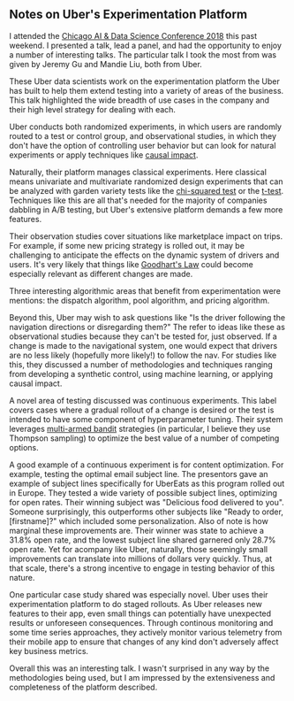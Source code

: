 ## Notes on Uber's Experimentation Platform

I attended the [Chicago AI & Data Science Conference 2018](https://www.ideassn.org/chicago-2018/) this past weekend.  I presented a talk, lead a panel, and had the opportunity to enjoy a number of interesting talks.  The particular talk I took the most from was given by Jeremy Gu and Mandie Liu, both from Uber.

These Uber data scientists work on the experimentation platform the Uber has built to help them extend testing into a variety of areas of the business.  This talk highlighted the wide breadth of use cases in the company and their high level strategy for dealing with each.

Uber conducts both randomized experiments, in which users are randomly routed to a test or control group, and observational studies, in which they don't have the option of controlling user behavior but can look for natural experiments or apply techniques like [causal impact](https://dataskeptic.com/blog/episodes/2016/causal-impact).

Naturally, their platform manages classical experiments.  Here classical means univariate and multivariate randomized design experiments that can be analyzed with garden variety tests like the [chi-squared test](https://dataskeptic.com/blog/episodes/2015/the-chi-squared-test) or the [t-test](https://dataskeptic.com/blog/episodes/2014/the-t-test).  Techniques like this are all that's needed for the majority of companies dabbling in A/B testing, but Uber's extensive platform demands a few more features.

Their observation studies cover situations like marketplace impact on trips.  For example, if some new pricing strategy is rolled out, it may be challenging to anticipate the effects on the dynamic system of drivers and users.  It's very likely that things like [Goodhart's Law](https://dataskeptic.com/blog/episodes/2016/goodharts-law) could become especially relevant as different changes are made.

Three interesting algorithmic areas that benefit from experimentation were mentions: the dispatch algorithm, pool algorithm, and pricing algorithm.

Beyond this, Uber may wish to ask questions like "Is the driver following the navigation directions or disregarding them?"  The refer to ideas like these as observational studies because they can't be tested for, just observed.  If a change is made to the navigational system, one would expect that drivers are no less likely (hopefully more likely!) to follow the nav.  For studies like this, they discussed a number of methodologies and techniques ranging from developing a synthetic control, using machine learning, or applying causal impact.

A novel area of testing discussed was continuous experiments.  This label covers cases where a gradual rollout of a change is desired or the test is intended to have some component of hyperparameter tuning.  Their system leverages [multi-armed bandit](https://dataskeptic.com/blog/episodes/2015/multi-armed-bandit-problems) strategies (in particular, I believe they use Thompson sampling) to optimize the best value of a number of competing options.

A good example of a continuous experiment is for content optimization.  For example, testing the optimal email subject line.  The presentors gave an example of subject lines specifically for UberEats as this program rolled out in Europe.  They tested a wide variety of possible subject lines, optimizing for open rates.  Their winning subject was "Delicious food delivered to you".  Someone surprisingly, this outperforms other subjects like "Ready to order, [firstname]?" which included some personalization.  Also of note is how marginal these improvements are.  Their winner was state to achieve a 31.8% open rate, and the lowest subject line shared garnered only 28.7% open rate.  Yet for acompany like Uber, naturally, those seemingly small improvements can translate into millions of dollars very quickly.  Thus, at that scale, there's a strong incentive to engage in testing behavior of this nature.

One particular case study shared was especially novel.  Uber uses their experimentation platform to do staged rollouts.  As Uber releases new features to their app, even small things can potentially have unexpected results or unforeseen consequences.  Through continous monitoring and some time series approaches, they actively monitor various telemetry from their mobile app to ensure that changes of any kind don't adversely affect key business metrics.

Overall this was an interesting talk.  I wasn't surprised in any way by the methodologies being used, but I am impressed by the extensiveness and completeness of the platform described.
